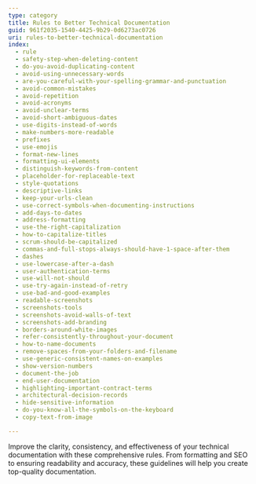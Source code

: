 ```yaml
---
type: category
title: Rules to Better Technical Documentation
guid: 961f2035-1540-4425-9b29-0d6273ac0726
uri: rules-to-better-technical-documentation
index:
  - rule
  - safety-step-when-deleting-content
  - do-you-avoid-duplicating-content
  - avoid-using-unnecessary-words
  - are-you-careful-with-your-spelling-grammar-and-punctuation
  - avoid-common-mistakes
  - avoid-repetition
  - avoid-acronyms
  - avoid-unclear-terms
  - avoid-short-ambiguous-dates
  - use-digits-instead-of-words
  - make-numbers-more-readable
  - prefixes
  - use-emojis
  - format-new-lines
  - formatting-ui-elements
  - distinguish-keywords-from-content
  - placeholder-for-replaceable-text
  - style-quotations
  - descriptive-links
  - keep-your-urls-clean
  - use-correct-symbols-when-documenting-instructions
  - add-days-to-dates
  - address-formatting
  - use-the-right-capitalization
  - how-to-capitalize-titles
  - scrum-should-be-capitalized
  - commas-and-full-stops-always-should-have-1-space-after-them
  - dashes
  - use-lowercase-after-a-dash
  - user-authentication-terms
  - use-will-not-should
  - use-try-again-instead-of-retry
  - use-bad-and-good-examples
  - readable-screenshots
  - screenshots-tools
  - screenshots-avoid-walls-of-text
  - screenshots-add-branding
  - borders-around-white-images
  - refer-consistently-throughout-your-document
  - how-to-name-documents
  - remove-spaces-from-your-folders-and-filename
  - use-generic-consistent-names-on-examples
  - show-version-numbers
  - document-the-job
  - end-user-documentation
  - highlighting-important-contract-terms
  - architectural-decision-records
  - hide-sensitive-information
  - do-you-know-all-the-symbols-on-the-keyboard
  - copy-text-from-image

---
```


Improve the clarity, consistency, and effectiveness of your technical documentation with these comprehensive rules. From formatting and SEO to ensuring readability and accuracy, these guidelines will help you create top-quality documentation.
